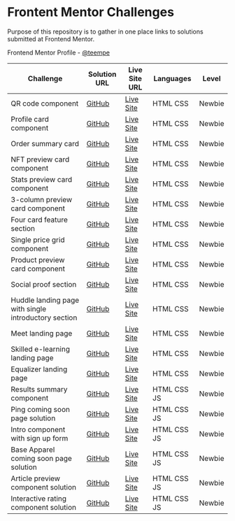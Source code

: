 # Frontent Mentor Challenges

Purpose of this repository is to gather in one place links to solutions submitted at Frontend Mentor.

Frontend Mentor Profile - [@teempe](https://www.frontendmentor.io/profile/teempe)

| Challenge | Solution URL | Live Site URL | Languages | Level |
| --------- | ------------ | ------------- | --------- | ----- |
| QR code component | [GitHub](https://github.com/teempe/frontend-mentor-qr-code-component) | [Live Site](https://teempe.github.io/frontend-mentor-qr-code-component/) | HTML CSS | Newbie |
| Profile card component | [GitHub](https://github.com/teempe/frontend-mentor-profile-card-component) | [Live Site](https://teempe.github.io/frontend-mentor-profile-card-component/) | HTML CSS | Newbie |
| Order summary card | [GitHub](https://github.com/teempe/frontend-mentor-order-summary-component) | [Live Site](https://teempe.github.io/frontend-mentor-order-summary-component/) | HTML CSS | Newbie |
| NFT preview card component | [GitHub](https://github.com/teempe/frontend-mentor-nft-preview-card-component) | [Live Site](https://teempe.github.io/frontend-mentor-nft-preview-card-component/) | HTML CSS | Newbie |
| Stats preview card component | [GitHub](https://github.com/teempe/frontend-mentor-stats-preview-card-component.git) | [Live Site](https://teempe.github.io/frontend-mentor-stats-preview-card-component/) | HTML CSS | Newbie |
| 3-column preview card component | [GitHub](https://github.com/teempe/frontend-mentor-3-column-preview-card-component.git) | [Live Site](https://teempe.github.io/frontend-mentor-3-column-preview-card-component/) | HTML CSS | Newbie |
| Four card feature section | [GitHub](https://github.com/teempe/frontend-mentor-four-card-feature-section.git) | [Live Site](https://teempe.github.io/frontend-mentor-four-card-feature-section/) | HTML CSS | Newbie |
| Single price grid component | [GitHub](https://github.com/teempe/frontend-mentor-single-price-grid-component.git) | [Live Site](https://teempe.github.io/frontend-mentor-single-price-grid-component/) | HTML CSS | Newbie |
| Product preview card component | [GitHub](https://github.com/teempe/frontend-mentor-product-preview-card-component.git) | [Live Site](https://teempe.github.io/frontend-mentor-product-preview-card-component/) | HTML CSS | Newbie |
| Social proof section | [GitHub](https://github.com/teempe/frontend-mentor-social-proof-section.git) | [Live Site](https://teempe.github.io/frontend-mentor-social-proof-section/) | HTML CSS | Newbie |
| Huddle landing page with single introductory section | [GitHub](https://github.com/teempe/frontend-mentor-huddle-landing-page-with-single-introductory-section.git) | [Live Site](https://teempe.github.io/frontend-mentor-huddle-landing-page-with-single-introductory-section/) | HTML CSS | Newbie |
| Meet landing page | [GitHub](https://github.com/teempe/frontend-mentor-meet-landing-page.git) | [Live Site](https://teempe.github.io/frontend-mentor-meet-landing-page/) | HTML CSS | Newbie |
| Skilled e-learning landing page | [GitHub](https://github.com/teempe/frontend-metor-skilled-elearning-landing-page.git) | [Live Site](https://teempe.github.io/frontend-metor-skilled-elearning-landing-page/) | HTML CSS | Newbie |
| Equalizer landing page | [GitHub](https://github.com/teempe/frontend-mentor-equalizer-landing-page.git) | [Live Site](https://teempe.github.io/frontend-mentor-equalizer-landing-page/) | HTML CSS | Newbie |
| Results summary component | [GitHub](https://github.com/teempe/frontend-mentor-results-summary-component.git) | [Live Site](https://teempe.github.io/frontend-mentor-results-summary-component/) | HTML CSS JS | Newbie |
| Ping coming soon page solution | [GitHub](https://github.com/teempe/frontend-mentor-ping-coming-soon-page.git) | [Live Site](https://teempe.github.io/frontend-mentor-ping-coming-soon-page/) | HTML CSS JS | Newbie |
| Intro component with sign up form | [GitHub](https://github.com/teempe/frontend-mentor-intro-component-with-signup-form.git) | [Live Site](https://teempe.github.io/frontend-mentor-intro-component-with-signup-form/) | HTML CSS JS | Newbie |
| Base Apparel coming soon page solution | [GitHub](https://github.com/teempe/frontend-mentor-base-apparel-coming-soon.git) | [Live Site](https://teempe.github.io/frontend-mentor-base-apparel-coming-soon/) | HTML CSS JS | Newbie |
| Article preview component solution | [GitHub](https://github.com/teempe/frontend-mentor-article-preview-component.git) | [Live Site](https://teempe.github.io/frontend-mentor-article-preview-component/) | HTML CSS JS | Newbie |
| Interactive rating component solution | [GitHub](https://github.com/teempe/frontend-mentor-interactive-rating-component.git) | [Live Site](https://teempe.github.io/frontend-mentor-interactive-rating-component/) | HTML CSS JS | Newbie |
